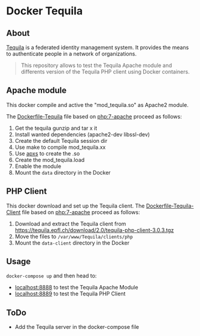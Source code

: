 # Docker Tequila

## About

[Tequila](https://tequila.epfl.ch/) is a federated identity management system. 
It provides the means to authenticate people in a network of organizations.

> This repository allows to test the Tequila Apache module and differents 
> version of the Tequila PHP client using Docker containers.

## Apache module

This docker compile and active the "mod_tequila.so" as Apache2 module.

The [Dockerfile-Tequila](./Dockerfile-Tequila) file based on [php:7-apache](https://hub.docker.com/_/php)
proceed as follows:
  1. Get the tequila gunzip and tar x it
  1. Install wanted dependencies (apache2-dev libssl-dev)
  1. Create the default Tequila session dir
  1. Use make to compile mod_tequila.xx
  1. Use [apxs](https://httpd.apache.org/docs/2.4/en/programs/apxs.html) to create the .so
  1. Create the mod_tequila.load
  1. Enable the module
  1. Mount the `data` directory in the Docker

## PHP Client

This docker download and set up the Tequila client.
The [Dockerfile-Tequila-Client](./Dockerfile-Tequila-client) file based on [php:7-apache](https://hub.docker.com/_/php)
proceed as follows:
  1. Download and extract the Tequila client from https://tequila.epfl.ch/download/2.0/tequila-php-client-3.0.3.tgz
  1. Move the files to `/var/www/Tequila/clients/php`
  1. Mount the `data-client` directory in the Docker 

## Usage

`docker-compose up` and then head to:
* [localhost:8888](http://localhost:8888) to test the Tequila Apache Module
* [localhost:8889](http://localhost:8889) to test the Tequila PHP Client


## ToDo
  * Add the Tequila server in the docker-compose file
